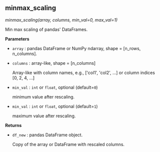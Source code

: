 ## minmax_scaling



*minmax_scaling(array, columns, min_val=0, max_val=1)*

Min max scaling of pandas' DataFrames.

**Parameters**


- `array` : pandas DataFrame or NumPy ndarray, shape = [n_rows, n_columns].


- `columns` : array-like, shape = [n_columns]

    Array-like with column names, e.g., ['col1', 'col2', ...]
    or column indices [0, 2, 4, ...]

- `min_val` : `int` or `float`, optional (default=`0`)

    minimum value after rescaling.

- `min_val` : `int` or `float`, optional (default=`1`)

    maximum value after rescaling.

**Returns**


- `df_new` : pandas DataFrame object.

    Copy of the array or DataFrame with rescaled columns.